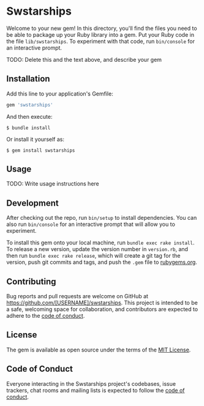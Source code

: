 # Swstarships

Welcome to your new gem! In this directory, you'll find the files you need to be able to package up your Ruby library into a gem. Put your Ruby code in the file `lib/swstarships`. To experiment with that code, run `bin/console` for an interactive prompt.

TODO: Delete this and the text above, and describe your gem

## Installation

Add this line to your application's Gemfile:

```ruby
gem 'swstarships'
```

And then execute:

    $ bundle install

Or install it yourself as:

    $ gem install swstarships

## Usage

TODO: Write usage instructions here

## Development

After checking out the repo, run `bin/setup` to install dependencies. You can also run `bin/console` for an interactive prompt that will allow you to experiment.

To install this gem onto your local machine, run `bundle exec rake install`. To release a new version, update the version number in `version.rb`, and then run `bundle exec rake release`, which will create a git tag for the version, push git commits and tags, and push the `.gem` file to [rubygems.org](https://rubygems.org).

## Contributing

Bug reports and pull requests are welcome on GitHub at https://github.com/[USERNAME]/swstarships. This project is intended to be a safe, welcoming space for collaboration, and contributors are expected to adhere to the [code of conduct](https://github.com/[USERNAME]/swstarships/blob/master/CODE_OF_CONDUCT.md).


## License

The gem is available as open source under the terms of the [MIT License](https://opensource.org/licenses/MIT).

## Code of Conduct

Everyone interacting in the Swstarships project's codebases, issue trackers, chat rooms and mailing lists is expected to follow the [code of conduct](https://github.com/[USERNAME]/swstarships/blob/master/CODE_OF_CONDUCT.md).
